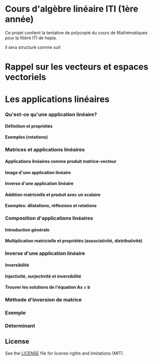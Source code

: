 # Cours d'algèbre linéaire ITI (1ère année)

Ce projet contient la tentative de polycopié du cours de Mathématiques pour la filière ITI de hepia.

Il sera structuré comme suit

Rappel sur les vecteurs et espaces vectoriels
=======================

Les applications linéaires
==========================

### Qu'est-ce qu'une application linéaire?

#### Définition et propriétés

#### Exemples (rotations)

### Matrices et applications linéaires

#### Applications linéaires comme produit matrice-vecteur

#### Image d'une application linéaire

#### Inverse d'une application linéaire

#### Addition matricielle et produit avec un scalaire

#### Exemples: dilatations, réflexions et rotations

### Composition d'applications linéaires

#### Introduction générale

#### Multiplication matricielle et propriétés (associativité, distributivité)

### Inverse d'une application linéaire

#### Inversibilité

#### Injectivité, surjectivité et inversibilité

#### Trouver les solutions de l'équation Ax = b

### Méthode d'inversion de matrice

### Exemple

### Déterminant


## License

See the [LICENSE](LICENSE.md) file for license rights and limitations (MIT).